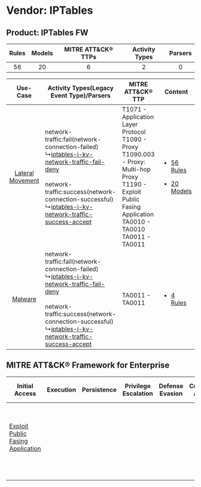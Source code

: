 Vendor: IPTables
================
Product: IPTables FW
--------------------
| Rules | Models | MITRE ATT&CK® TTPs | Activity Types | Parsers |
|:-----:|:------:|:------------------:|:--------------:|:-------:|
|  56   |   20   |         6          |       2        |    0    |

|    Use-Case    | Activity Types(Legacy Event Type)/Parsers    | MITRE ATT&CK® TTP    | Content    |
|:----:| ---- | ---- | ---- |
| [Lateral Movement](../../../UseCases/uc_lateral_movement.md) |  network-traffic:fail(network-connection-failed)<br> ↳[iptables-i-kv-network-traffic-fail-deny](Ps/pC_iptablesikvnetworktrafficfaildeny.md)<br><br> network-traffic:success(network-connection-successful)<br> ↳[iptables-i-kv-network-traffic-success-accept](Ps/pC_iptablesikvnetworktrafficsuccessaccept.md)<br> | T1071 - Application Layer Protocol<br>T1090 - Proxy<br>T1090.003 - Proxy: Multi-hop Proxy<br>T1190 - Exploit Public Fasing Application<br>TA0010 - TA0010<br>TA0011 - TA0011<br> | [<ul><li>56 Rules</li></ul><ul><li>20 Models</li></ul>](RM/r_m_iptables_iptables_fw_Lateral_Movement.md) |
|          [Malware](../../../UseCases/uc_malware.md)          |  network-traffic:fail(network-connection-failed)<br> ↳[iptables-i-kv-network-traffic-fail-deny](Ps/pC_iptablesikvnetworktrafficfaildeny.md)<br><br> network-traffic:success(network-connection-successful)<br> ↳[iptables-i-kv-network-traffic-success-accept](Ps/pC_iptablesikvnetworktrafficsuccessaccept.md)<br> | TA0011 - TA0011<br>    | [<ul><li>4 Rules</li></ul>](RM/r_m_iptables_iptables_fw_Malware.md)    |

MITRE ATT&CK® Framework for Enterprise
--------------------------------------
| Initial Access                                                                         | Execution | Persistence | Privilege Escalation | Defense Evasion | Credential Access | Discovery | Lateral Movement | Collection | Command and Control                                                                                                                                                                                                      | Exfiltration | Impact |
| -------------------------------------------------------------------------------------- | --------- | ----------- | -------------------- | --------------- | ----------------- | --------- | ---------------- | ---------- | ------------------------------------------------------------------------------------------------------------------------------------------------------------------------------------------------------------------------ | ------------ | ------ |
| [Exploit Public Fasing Application](https://attack.mitre.org/techniques/T1190)<br><br> |           |             |                      |                 |                   |           |                  |            | [Proxy: Multi-hop Proxy](https://attack.mitre.org/techniques/T1090/003)<br><br>[Application Layer Protocol](https://attack.mitre.org/techniques/T1071)<br><br>[Proxy](https://attack.mitre.org/techniques/T1090)<br><br> |              |        |